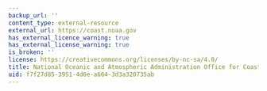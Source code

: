 ```yaml
---
backup_url: ''
content_type: external-resource
external_url: https://coast.noaa.gov
has_external_licence_warning: true
has_external_license_warning: true
is_broken: ''
license: https://creativecommons.org/licenses/by-nc-sa/4.0/
title: National Oceanic and Atmospheric Administration Office for Coastal Management
uid: f7f27d85-3951-4d6e-a664-3d3a320735ab
---
```

